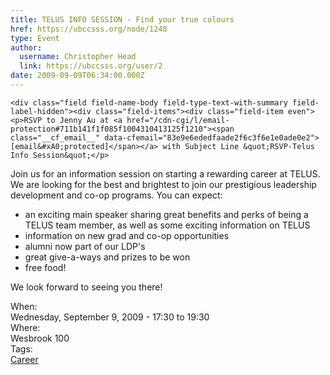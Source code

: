 ```yaml
---
title: TELUS INFO SESSION - Find your true colours 
href: https://ubccsss.org/node/1248
type: Event
author:
  username: Christopher Head
  link: https://ubccsss.org/user/2
date: 2009-09-09T06:34:00.000Z
---
```



    <div class="field field-name-body field-type-text-with-summary field-label-hidden"><div class="field-items"><div class="field-item even"><p>RSVP to Jenny Au at <a href="/cdn-cgi/l/email-protection#711b141f1f085f1004310413125f1210"><span class="__cf_email__" data-cfemail="83e9e6ededfaade2f6c3f6e1e0ade0e2">[email&#xA0;protected]</span></a> with Subject Line &quot;RSVP-Telus Info Session&quot;</p>
<p>Join us for an information session on starting a rewarding career at TELUS. We are looking for the best and brightest to join our prestigious leadership development and co-op programs. You can expect:</p>
<ul>
<li>an exciting main speaker sharing great benefits and perks of being a TELUS team member, as well as some exciting information on TELUS</li>
<li>information on new grad and co-op opportunities</li>
<li>alumni now part of our LDP&apos;s</li>
<li>great give-a-ways and prizes to be won</li>
<li>free food!</li>
</ul>
<p>We look forward to seeing you there!</p>
</div></div></div><div class="field field-name-field-dates field-type-datetime field-label-above"><div class="field-label">When:&#xA0;</div><div class="field-items"><div class="field-item even"><span class="date-display-single">Wednesday, September 9, 2009 - <span class="date-display-range"><span class="date-display-start">17:30</span> to <span class="date-display-end">19:30</span></span></span></div></div></div><div class="field field-name-field-location field-type-text field-label-above"><div class="field-label">Where:&#xA0;</div><div class="field-items"><div class="field-item even">Wesbrook 100</div></div></div>    <footer>
    <div class="field field-name-field-tags field-type-taxonomy-term-reference field-label-above"><div class="field-label">Tags:&#xA0;</div><div class="field-items"><div class="field-item even"><a href="/career">Career</a></div></div></div>      </footer>
    